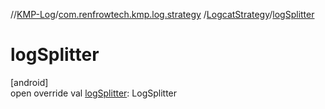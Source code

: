 //[KMP-Log](../../../index.md)/[com.renfrowtech.kmp.log.strategy](../index.md)
/[LogcatStrategy](index.md)/[logSplitter](log-splitter.md)

# logSplitter

[android]\
open override val [logSplitter](log-splitter.md): LogSplitter
